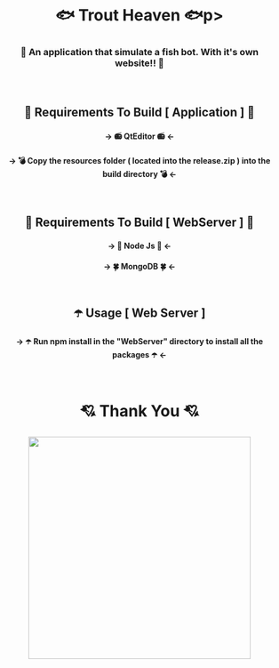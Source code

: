 # <p align="center"> 🐟 Trout Heaven 🐟p>
### <p align="center"> 🐠 An application that simulate a fish bot. With it's own website!! 🐠</p><br>

## <p align="center">🔨 Requirements To Build [ Application ] 🔨</p>
#### <p align="center">-> 📻 QtEditor 📻 <- </p>
#### <p align="center">-> 💣 Copy the resources folder ( located into the release.zip ) into the build directory 💣 <- </p><br>

## <p align="center">🔨 Requirements To Build [ WebServer ] 🔨</p>
#### <p align="center">-> 🔨 Node Js 🔨 <- </p>
#### <p align="center">-> 🍀 MongoDB 🍀 <- </p><br>

## <p align="center">☂️ Usage [ Web Server ] </p>
#### <p align="center">-> ☂️ Run npm install in the  "WebServer" directory to install all the packages ☂️ <-</p><br>

# <p align="center">💘 Thank You 💘</p>
<p align="center"> <img src="https://data.whicdn.com/images/164035936/original.gif" width="400px" height="400px"></p>
